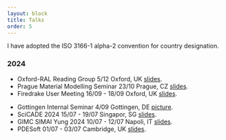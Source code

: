```yaml
---
layout: block
title: Talks
order: 5
---
```

I have adopted the ISO 3166-1 alpha-2 convention for country designation.
### 2024
  * Oxford-RAL Reading Group
    5/12
    Oxford, UK [slides](./assets/slides/oxral.pdf).
  * Prague Material Modelling Seminar
    23/10
    Prague, CZ [slides](./assets/slides/prague.pdf).
  * Firedrake User Meeting
    16/09 - 18/09
    Oxford, UK [slides](./assets/slides/firedrake2024.pdf).
<!--more-->
  * Gottingen Internal Seminar 
    4/09
    Gottingen, DE [picture](https://www.uzerbinati.eu/assets/images/gottingen.jpeg).
  * SciCADE 2024
    15/07 - 19/07
    Singapor, SG [slides](https://www.uzerbinati.eu/assets/slides/scicade.pdf).
  * GIMC SIMAI Yung 2024
    10/07 - 12/07
    Napoli, IT [slides](https://www.uzerbinati.eu/assets/slides/gimc.pdf). 
  * PDESoft 
    01/07 - 03/07
    Cambridge, UK [slides](https://www.uzerbinati.eu/assets/slides/pdesoft.pdf). 

